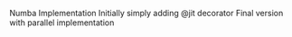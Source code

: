 Numba Implementation
Initially simply adding @jit decorator
Final version with parallel implementation
